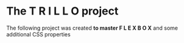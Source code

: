 # The T R I L L O project

The following project was created **to master F L E X B O X** and some additional CSS properties